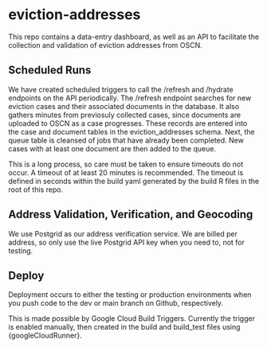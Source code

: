 # eviction-addresses

This repo contains a data-entry dashboard, as well as an API to facilitate the collection and validation of eviction addresses from OSCN.

## Scheduled Runs

We have created scheduled triggers to call the /refresh and /hydrate endpoints on the API periodically. The /refresh endpoint searches for new eviction cases and their associated documents in the database. It also gathers minutes from previosuly collected cases, since documents are uploaded to OSCN as a case progresses. These records are entered into the case and document tables in the eviction_addresses schema. Next, the queue table is cleansed of jobs that have already been completed. New cases with at least one document are then added to the queue.

This is a long process, so care must be taken to ensure timeouts do not occur. A timeout of at least 20 minutes is recommended. The timeout is defined in seconds within the build yaml generated by the build R files in the root of this repo.

## Address Validation, Verification, and Geocoding

We use Postgrid as our address verification service. We are billed per address, so only use the live Postgrid API key when you need to, not for testing.

## Deploy

Deployment occurs to either the testing or production environments when you push code to the dev or main branch on Github, respectively.

This is made possible by Google Cloud Build Triggers. Currently the trigger is enabled manually, then created in the build and build_test files using {googleCloudRunner}.
